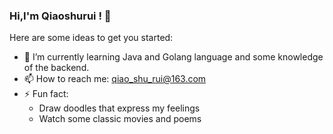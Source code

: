 ### Hi,I'm Qiaoshurui ! 👋

Here are some ideas to get you started:

- 🌱 I’m currently learning Java and Golang language and some knowledge of the backend.
- 📫 How to reach me: qiao_shu_rui@163.com
- ⚡ Fun fact: 
    - Draw doodles that express my feelings
    - Watch some classic movies and poems

